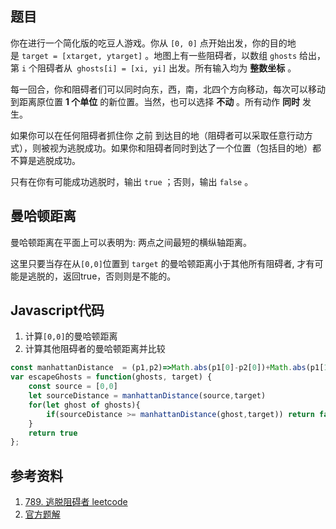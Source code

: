 ## 题目
你在进行一个简化版的吃豆人游戏。你从 `[0, 0]` 点开始出发，你的目的地是 `target = [xtarget, ytarget]` 。地图上有一些阻碍者，以数组 `ghosts` 给出，第 `i` 个阻碍者从` ghosts[i] = [xi, yi]` 出发。所有输入均为 **整数坐标** 。

每一回合，你和阻碍者们可以同时向东，西，南，北四个方向移动，每次可以移动到距离原位置 **1 个单位** 的新位置。当然，也可以选择 **不动** 。所有动作 **同时** 发生。

如果你可以在任何阻碍者抓住你 之前 到达目的地（阻碍者可以采取任意行动方式），则被视为逃脱成功。如果你和阻碍者同时到达了一个位置（包括目的地）都不算是逃脱成功。

只有在你有可能成功逃脱时，输出 `true` ；否则，输出 `false` 。

## 曼哈顿距离
曼哈顿距离在平面上可以表明为: 两点之间最短的横纵轴距离。

这里只要当存在从`[0,0]`位置到 `target` 的曼哈顿距离小于其他所有阻碍者, 才有可能是逃脱的，返回true，否则则是不能的。

## Javascript代码
1. 计算`[0,0]`的曼哈顿距离
2. 计算其他阻碍者的曼哈顿距离并比较

```js
const manhattanDistance  = (p1,p2)=>Math.abs(p1[0]-p2[0])+Math.abs(p1[1] - p2[1])
var escapeGhosts = function(ghosts, target) {
    const source = [0,0]
    let sourceDistance = manhattanDistance(source,target)
    for(let ghost of ghosts){
        if(sourceDistance >= manhattanDistance(ghost,target)) return false
    }
    return true
};
```

## 参考资料
1. [789. 逃脱阻碍者 leetcode](https://leetcode-cn.com/problems/escape-the-ghosts/)
2. [官方题解](https://leetcode-cn.com/problems/escape-the-ghosts/solution/tao-tuo-zu-ai-zhe-by-leetcode-solution-gjga/)
